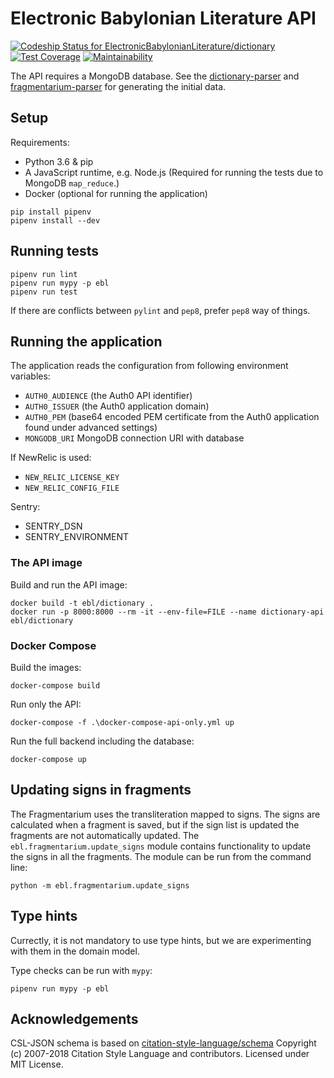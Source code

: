 # Electronic Babylonian Literature API

[![Codeship Status for ElectronicBabylonianLiterature/dictionary](https://app.codeship.com/projects/6f47f4c0-454f-0136-5732-46084bd8d3ec/status?branch=master)](https://app.codeship.com/projects/291865)
[![Test Coverage](https://api.codeclimate.com/v1/badges/63fd8d8e40b2066cb42b/test_coverage)](https://codeclimate.com/github/ElectronicBabylonianLiterature/ebl-api/test_coverage)
[![Maintainability](https://api.codeclimate.com/v1/badges/63fd8d8e40b2066cb42b/maintainability)](https://codeclimate.com/github/ElectronicBabylonianLiterature/ebl-api/maintainability)

The API requires a MongoDB database. See the [dictionary-parser](https://github.com/ElectronicBabylonianLiterature/dictionary-parser) and [fragmentarium-parser](https://github.com/ElectronicBabylonianLiterature/fragmentarium-parser) for generating the initial data.

## Setup

Requirements:
- Python 3.6 & pip
- A JavaScript runtime, e.g. Node.js (Required for running the tests due to MongoDB `map_reduce`.)
- Docker (optional for running the application)

```
pip install pipenv
pipenv install --dev
```

## Running tests

```
pipenv run lint
pipenv run mypy -p ebl
pipenv run test
```

If there are conflicts between `pylint` and `pep8`, prefer `pep8` way of things.

## Running the application

The application reads the configuration from following environment variables: 
 - `AUTH0_AUDIENCE` (the Auth0 API identifier)
 - `AUTH0_ISSUER` (the Auth0 application domain)
 - `AUTH0_PEM` (base64 encoded PEM certificate from the Auth0 application found under advanced settings)
 - `MONGODB_URI` MongoDB connection URI with database
 
If NewRelic is used:
- `NEW_RELIC_LICENSE_KEY`
- `NEW_RELIC_CONFIG_FILE`

Sentry:
- SENTRY_DSN
- SENTRY_ENVIRONMENT

### The API image

Build and run the API image:
```
docker build -t ebl/dictionary . 
docker run -p 8000:8000 --rm -it --env-file=FILE --name dictionary-api ebl/dictionary
```

### Docker Compose

Build the images:
```
docker-compose build
```

Run only the API:
```
docker-compose -f .\docker-compose-api-only.yml up
``` 

Run the full backend including the database:
```
docker-compose up
```

## Updating signs in fragments

The Fragmentarium uses the transliteration mapped to signs. The signs are calculated when a fragment is saved,
but if the sign list is updated the fragments are not automatically updated. The `ebl.fragmentarium.update_signs`
module contains functionality to update the signs in all the fragments. The module can be run from the command line:
```
python -m ebl.fragmentarium.update_signs
```

## Type hints

Currectly, it is not mandatory to use type hints, but we are experimenting with them in the domain model.

Type checks can be run with `mypy`:
```
pipenv run mypy -p ebl
```

## Acknowledgements

CSL-JSON schema is based on [citation-style-language/schema](https://github.com/citation-style-language/schema) Copyright (c) 2007-2018 Citation Style Language and contributors. Licensed under MIT License.
